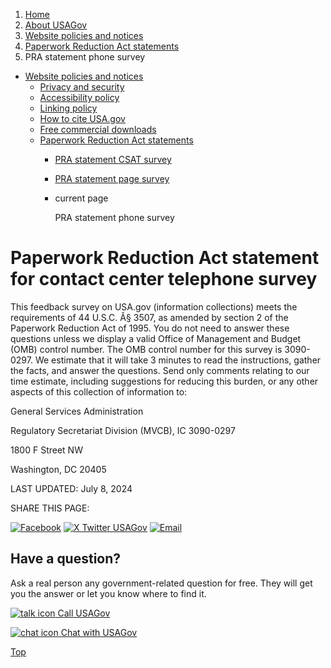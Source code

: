 1. [Home](/)
2. [About USAGov](/about)
3. [Website policies and notices](/website-policies-and-notices)
4. [Paperwork Reduction Act statements](/paperwork-reduction-act-statements)
5. PRA statement phone survey

* [Website policies and notices](/website-policies-and-notices)
  + [Privacy and security](/privacy)
  + [Accessibility policy](/accessibility)
  + [Linking policy](/linking-policy)
  + [How to cite USA.gov](/how-to-cite)
  + [Free commercial downloads](/free-commercial-downloads)
  + [Paperwork Reduction Act statements](/paperwork-reduction-act-statements)
    - [PRA statement CSAT survey](/pra-statement-csat)
    - [PRA statement page survey](/pra-statement-helpfulness)
    - current page

      PRA statement phone survey

Paperwork Reduction Act statement for contact center telephone survey
=====================================================================

This feedback survey on USA.gov (information collections) meets the requirements of 44 U.S.C. Â§ 3507, as amended by section 2 of the Paperwork Reduction Act of 1995. You do not need to answer these questions unless we display a valid Office of Management and Budget (OMB) control number. The OMB control number for this survey is 3090-0297. We estimate that it will take 3 minutes to read the instructions, gather the facts, and answer the questions. Send only comments relating to our time estimate, including suggestions for reducing this burden, or any other aspects of this collection of information to:

General Services Administration
  
Regulatory Secretariat Division (MVCB), IC 3090-0297
  
1800 F Street NW
  
Washington, DC 20405

LAST UPDATED:
July 8, 2024

SHARE THIS PAGE:

[![Facebook](/themes/custom/usagov/images/social-media-icons/Facebook_Icon.svg)](https://www.facebook.com/sharer/sharer.php?u=https://www.usa.gov/pra-statement&v=3)
[![X Twitter USAGov](/themes/custom/usagov/images/social-media-icons/X_Twitter_Icon.svg?version=2)](https://twitter.com/intent/tweet?source=webclient&text=https://www.usa.gov/pra-statement)
[![Email](/themes/custom/usagov/images/social-media-icons/Email_Icon.svg?version=2)](mailto:?subject=https://www.usa.gov/pra-statement)

Have a question?
----------------

Ask a real person any government-related question for free. They will get you the answer or let you know where to find it.

[![talk icon](/themes/custom/usagov/images/ICONS_talk.png)
Call USAGov](/phone)

[![chat icon](/themes/custom/usagov/images/ICONS_chat.png)
Chat with USAGov](/chat)

[Top](#main-content)
